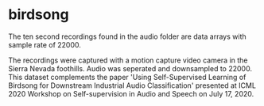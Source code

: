 # birdsong

The ten second recordings found in the audio folder are data arrays with sample rate of 22000.

The recordings were captured with a motion capture video camera in the Sierra Nevada foothills.  Audio was seperated and downsampled to 22000.
This dataset complements the paper 'Using Self-Supervised Learning of Birdsong for Downstream Industrial Audio Classification' presented at ICML 2020 Workshop on Self-supervision in Audio and Speech on July 17, 2020.
